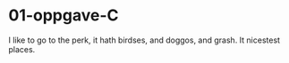 # 01-oppgave-C

I like to go to the perk, it hath birdses, and doggos, and grash. It nicestest places. 
